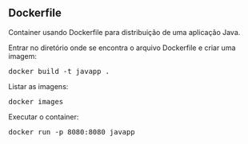 ## Dockerfile

Container usando Dockerfile para distribuição de uma aplicação Java.

Entrar no diretório onde se encontra o arquivo Dockerfile e criar uma imagem:

<pre>
docker build -t javapp .
</pre>

Listar as imagens:

<pre>
docker images
</pre>

Executar o container:

<pre>
docker run -p 8080:8080 javapp
</pre>
